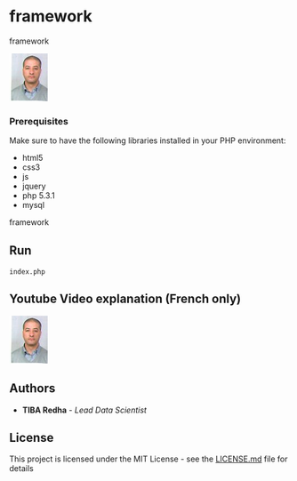 # framework

framework

![Alt Text](tiba.jpg)


### Prerequisites

Make sure to have the following libraries installed in your PHP environment:

- html5
- css3
- js 
- jquery
- php 5.3.1
- mysql


framework

## Run

```
index.php
```
## Youtube Video explanation (French only)


![Alt Text](tiba.jpg)

## Authors

* **TIBA Redha** - *Lead Data Scientist* 

## License

This project is licensed under the MIT License - see the [LICENSE.md](LICENSE.md) file for details
